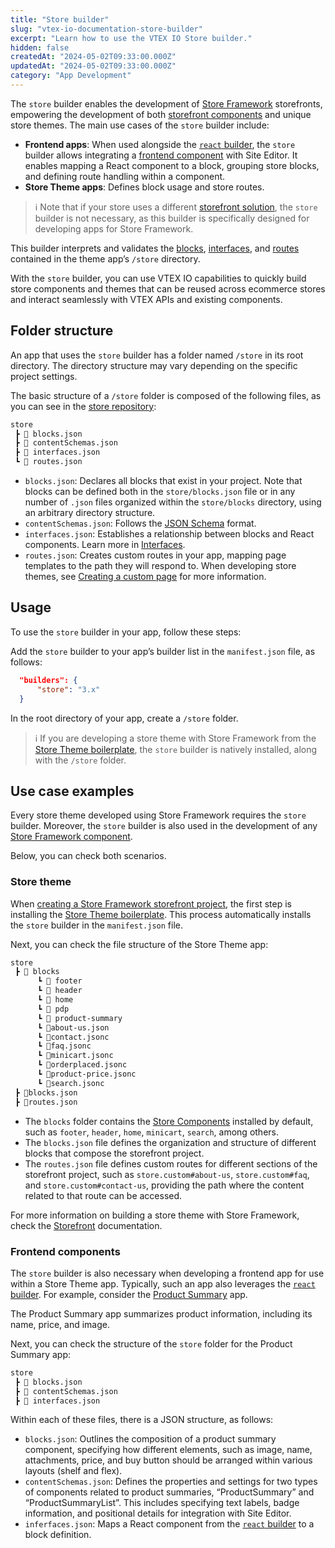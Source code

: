 ```yaml
---
title: "Store builder"
slug: "vtex-io-documentation-store-builder"
excerpt: "Learn how to use the VTEX IO Store builder."
hidden: false
createdAt: "2024-05-02T09:33:00.000Z"
updatedAt: "2024-05-02T09:33:00.000Z"
category: "App Development"
---
```


The `store` builder enables the development of [Store Framework](https://developers.vtex.com/docs/guides/vtex-io-documentation-what-is-vtex-store-framework) storefronts, empowering the development of both [storefront components](LINK) and unique store themes. The main use cases of the `store` builder include:

- **Frontend apps**: When used alongside the [`react` builder](https://developers.vtex.com/docs/guides/vtex-io-documentation-react-builder), the `store` builder allows integrating a [frontend component](LINK) with Site Editor. It enables mapping a React component to a block, grouping store blocks, and defining route handling within a component.
- **Store Theme apps**: Defines block usage and store routes.

>ℹ️ Note that if your store uses a different [storefront solution](LINK), the `store` builder is not necessary, as this builder is specifically designed for developing apps for Store Framework.

This builder interprets and validates the [blocks](https://developers.vtex.com/docs/guides/vtex-io-documentation-composition#blocks), [interfaces](https://developers.vtex.com/docs/guides/vtex-io-documentation-interface), and [routes](https://developers.vtex.com/docs/guides/vtex-io-documentation-routes) contained in the theme app’s `/store` directory.

With the `store` builder, you can use VTEX IO capabilities to quickly build store components and themes that can be reused across ecommerce stores and interact seamlessly with VTEX APIs and existing components.

## Folder structure

An app that uses the `store` builder has a folder named `/store` in its root directory. The directory structure may vary depending on the specific project settings.

The basic structure of a `/store` folder is composed of the following files, as you can see in the [store repository](https://github.com/vtex-apps/store/tree/master/store):

```txt
store
 ┣ 📄 blocks.json
 ┣ 📄 contentSchemas.json
 ┣ 📄 interfaces.json
 ┗ 📄 routes.json
```

- `blocks.json`: Declares all blocks that exist in your project. Note that blocks can be defined both in the `store/blocks.json` file or in any number of `.json` files organized within the `store/blocks` directory, using an arbitrary directory structure.
- `contentSchemas.json`: Follows the [JSON Schema](https://json-schema.org/) format.
- `interfaces.json`: Establishes a relationship between blocks and React components. Learn more in [Interfaces](https://developers.vtex.com/docs/guides/vtex-io-documentation-interface).
- `routes.json`: Creates custom routes in your app, mapping page templates to the path they will respond to. When developing store themes, see [Creating a custom page](https://developers.vtex.com/docs/guides/vtex-io-documentation-creating-a-new-custom-page) for more information.

## Usage

To use the `store` builder in your app, follow these steps:

Add the `store` builder to your app’s builder list in the `manifest.json` file, as follows:
```json
  "builders": {
      "store": "3.x"
  }
```

In the root directory of your app, create a `/store` folder.

>ℹ️ If you are developing a store theme with Store Framework from the [Store Theme boilerplate](https://github.com/vtex-apps/store-theme), the `store` builder is natively installed, along with the `/store` folder.

## Use case examples

Every store theme developed using Store Framework requires the `store` builder. Moreover, the `store` builder is also used in the development of any [Store Framework component](https://developers.vtex.com/docs/vtex-io-apps).

Below, you can check both scenarios.

### Store theme

When [creating a Store Framework storefront project](https://developers.vtex.com/docs/guides/vtex-io-documentation-3-settingyourstoretheme), the first step is installing the [Store Theme boilerplate](https://github.com/vtex-apps/store-theme). This process automatically installs the `store` builder in the `manifest.json` file.

Next, you can check the file structure of the Store Theme app:

```txt
store
 ┣ 📂 blocks
      ┗ 📂 footer
      ┗ 📂 header
      ┗ 📂 home
      ┗ 📂 pdp
      ┗ 📂 product-summary
      ┗ 📄about-us.json
      ┗ 📄contact.jsonc
      ┗ 📄faq.jsonc
      ┗ 📄minicart.jsonc
      ┗ 📄orderplaced.jsonc
      ┗ 📄product-price.jsonc
      ┗ 📄search.jsonc
 ┣ 📄blocks.json
 ┣ 📄routes.json
```

- The `blocks` folder contains the [Store Components](https://developers.vtex.com/docs/guides/store-components) installed by default, such as `footer`, `header`, `home`, `minicart`, `search`, among others.
- The `blocks.json` file defines the organization and structure of different blocks that compose the storefront project.
- The `routes.json` file defines custom routes for different sections of the storefront project, such as `store.custom#about-us`, `store.custom#faq`, and `store.custom#contact-us`, providing the path where the content related to that route can be accessed.

For more information on building a store theme with Store Framework, check the [Storefront](https://developers.vtex.com/docs/guides/getting-started-3) documentation.

### Frontend components

The `store` builder is also necessary when developing a frontend app for use within a Store Theme app. Typically, such an app also leverages the [`react` builder](https://developers.vtex.com/docs/guides/vtex-io-documentation-react-builder). For example, consider the [Product Summary](https://developers.vtex.com/docs/apps/vtex.product-summary) app.

The Product Summary app summarizes product information, including its name, price, and image.

Next, you can check the structure of the `store` folder for the Product Summary app:

```txt
store
 ┣ 📄 blocks.json
 ┣ 📄 contentSchemas.json
 ┣ 📄 interfaces.json
```

Within each of these files, there is a JSON structure, as follows:

- `blocks.json`: Outlines the composition of a product summary component, specifying how different elements, such as image, name, attachments, price, and buy button should be arranged within various layouts (shelf and flex).
- `contentSchemas.json`: Defines the properties and settings for two types of components related to product summaries, “ProductSummary” and “ProductSummaryList”. This includes specifying text labels, badge information, and positional details for integration with Site Editor.
- `inferfaces.json`: Maps a React component from the [`react` builder](https://developers.vtex.com/docs/guides/vtex-io-documentation-react-builder) to a block definition.
